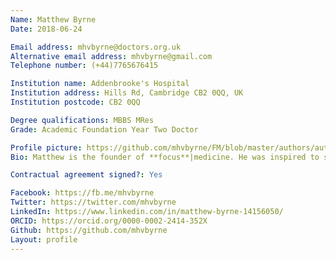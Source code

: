 ```yaml
---
Name: Matthew Byrne
Date: 2018-06-24

Email address: mhvbyrne@doctors.org.uk
Alternative email address: mhvbyrne@gmail.com
Telephone number: (+44)7765676415

Institution name: Addenbrooke's Hospital
Institution address: Hills Rd, Cambridge CB2 0QQ, UK
Institution postcode: CB2 0QQ

Degree qualifications: MBBS MRes
Grade: Academic Foundation Year Two Doctor

Profile picture: https://github.com/mhvbyrne/FM/blob/master/authors/author_profiles/matthew_byrne/matthew_byrne_profile_picture.jpg
Bio: Matthew is the founder of **focus**|medicine. He was inspired to set it up because he felt current educational resources weren't up to scratch. He is an Academic Foundation Doctor in Cambridge who has an interest in education, academic surgery and entrepreneurship. He graduate MBBS with Merit (top 10% in finals) and MRes with Distinction from Newcastle University, receiving over 20 prizes, grants, and bursaries. Matthew has acted as a trustee for two national charities and has created a national medical journal for students, founded a national organ donation campaign, and cofounded a research collaborative and hand gel prototype. In the future Matthew aims to complete a PhD and to pursue a career as an Academic Surgeon.

Contractual agreement signed?: Yes

Facebook: https://fb.me/mhvbyrne
Twitter: https://twitter.com/mhvbyrne
LinkedIn: https://www.linkedin.com/in/matthew-byrne-14156050/
ORCID: https://orcid.org/0000-0002-2414-352X
Github: https://github.com/mhvbyrne
Layout: profile
---
```

